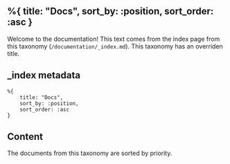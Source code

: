 %{
    title: "Docs",
    sort_by: :position,
    sort_order: :asc
}
---

Welcome to the documentation! This text comes from the index page from this taxonomy (`/documentation/_index.md`). This taxonomy has an overriden title.

## _index metadata

```
%{
    title: "Docs",
    sort_by: :position,
    sort_order: :asc
}
```

## Content
The documents from this taxonomy are sorted by priority.